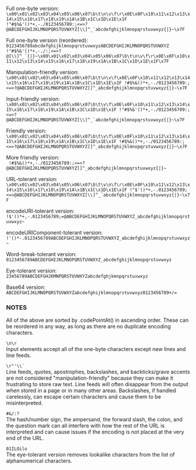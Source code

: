 Full one-byte version:  
```\x00\x01\x02\x03\x04\x05\x06\x07\b\t\n\v\f\r\x0E\x0F\x10\x11\x12\x13\x14\x15\x16\x17\x18\x19\x1A\x1B\x1C\x1D\x1E\x1F !"#$%&'()*+,-./0123456789:;<=>?@ABCDEFGHIJKLMNOPQRSTUVWXYZ[\\]^_`abcdefghijklmnopqrstuvwxyz{|}~\x7F```  
  
Full one-byte version (reordered):  
```0123456789abcdefghijklmnopqrstuvwxyzABCDEFGHIJKLMNOPQRSTUVWXYZ !"#$%&'()*+,-./:;<=>?@[\\]^_`{|}~\x00\x01\x02\x03\x04\x05\x06\x07\b\t\n\v\f\r\x0E\x0F\x10\x11\x12\x13\x14\x15\x16\x17\x18\x19\x1A\x1B\x1C\x1D\x1E\x1F\x7F```  
  
Manipulation-friendly version:  
```\x00\x01\x02\x03\x04\x05\x06\x07\b\t\n\v\f\x0E\x0F\x10\x11\x12\x13\x14\x15\x16\x17\x18\x19\x1A\x1B\x1C\x1D\x1E\x1F !#$%&()*+,-./0123456789:;<=>?@ABCDEFGHIJKLMNOPQRSTUVWXYZ[]^_abcdefghijklmnopqrstuvwxyz{|}~\x7F```  
  
Input-friendly version:  
```\x00\x01\x02\x03\x04\x05\x06\x07\b\t\v\f\x0E\x0F\x10\x11\x12\x13\x14\x15\x16\x17\x18\x19\x1A\x1B\x1C\x1D\x1E\x1F !"#$%&'()*+,-./0123456789:;<=>?@ABCDEFGHIJKLMNOPQRSTUVWXYZ[\\]^_`abcdefghijklmnopqrstuvwxyz{|}~\x7F```  
  
Friendly version:  
```\x00\x01\x02\x03\x04\x05\x06\x07\b\t\v\f\x0E\x0F\x10\x11\x12\x13\x14\x15\x16\x17\x18\x19\x1A\x1B\x1C\x1D\x1E\x1F !#$%&()*+,-./0123456789:;<=>?@ABCDEFGHIJKLMNOPQRSTUVWXYZ[]^_abcdefghijklmnopqrstuvwxyz{|}~\x7F```  
  
More friendly version:  
``` !#$%&()*+,-./0123456789:;<=>?@ABCDEFGHIJKLMNOPQRSTUVWXYZ[]^_abcdefghijklmnopqrstuvwxyz{|}~```  
  
URL-tolerant version:  
```\x00\x01\x02\x03\x04\x05\x06\x07\b\t\v\n\f\r\x0E\x0F\x10\x11\x12\x13\x14\x15\x16\x17\x18\x19\x1A\x1B\x1C\x1D\x1E\x1F !"$'()*+,-.0123456789;<=>@ABCDEFGHIJKLMNOPQRSTUVWXYZ[\\]^_`abcdefghijklmnopqrstuvwxyz{|}~\x7F```  
  
encodeURI-tolerant version:  
```!$'()*+,-.0123456789;=@ABCDEFGHIJKLMNOPQRSTUVWXYZ_abcdefghijklmnopqrstuvwxyz~```  
  
encodeURIComponent-tolerant version:  
```!'()*-.0123456789ABCDEFGHIJKLMNOPQRSTUVWXYZ_abcdefghijklmnopqrstuvwxyz~```  
  
Word-break-tolerant version:  
```0123456789ABCDEFGHIJKLMNOPQRSTUVWXYZ_abcdefghijklmnopqrstuvwxyz```  
  
Eye-tolerant version:  
```23456789ABCDEFGHJKMNPQRSTUVWXYZabcdefghjkmnpqrstuvwxyz```  
  
Base64 version:  
```ABCDEFGHIJKLMNOPQRSTUVWXYZabcdefghijklmnopqrstuvwxyz0123456789+/=```  
  
  
### NOTES
  
All of the above are sorted by .codePointAt() in ascending order. These can be reordered in any way, as long as there are no duplicate encoding characters.  
  
`\n\r`  
Input elements accept all of the one-byte characters except new lines and line feeds.  
  
```\r"'\\` ```  
Line feeds, quotes, apostrophes, backslashes, and backticks/grave accents are not considered "manipulation-friendly" because they can make it frustrating to store raw text. Line feeds will often disappear from the output when stored in a page or in many other areas. Backslashes, if handled carelessly, can escape certain characters and cause them to be misinterpreted.  
  
`#&/:?`  
The hash/number sign, the ampersand, the forward slash, the colon, and the question mark can all interfere with how the rest of the URL is interpreted and can cause issues if the encoding is not placed at the very end of the URL.  
  
`01ILOilo`  
The eye-tolerant version removes lookalike characters from the list of alphanumerical characters.
